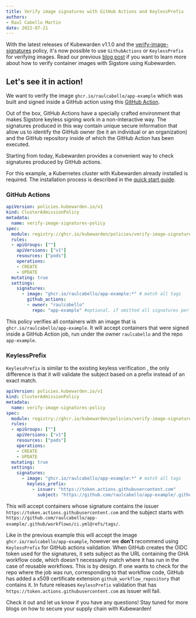 ```yaml
---
title: Verify image signatures with GitHub Actions and KeylessPrefix 
authors:
- Raul Cabello Martin 
date: 2022-07-21
---
```


With the latest releases of Kubewarden v1.1.0 and
the [verify-image-signatures](https://github.com/kubewarden/verify-image-signatures) policy, it's now possible to use
`GithubActions` or `KeylessPrefix` for verifying images. Read our
previous [blog post](https://www.kubewarden.io/blog/2022/05/verifying-image-signatures/) if you want to learn more about
how to verify container images with Sigstore using Kubewarden.

## Let's see it in action!

We want to verify the image `ghcr.io/raulcabello/app-example` which was built and signed inside a GitHub action
using this [GitHub Action](https://github.com/raulcabello/app-example/blob/master/.github/workflows/ci.yml).

Out of the box, GitHub Actions have a specially crafted environment that makes Sigstore keyless signing work in
a non-interactive way.
The signatures produced in this way contain unique secure information that allow us to identify the GitHub owner
(be it an individual or an organization) and the GitHub repository inside of which the GitHub Action has been
executed.

Starting from today, Kubewarden provides a convenient way to check signatures produced by GitHub actions.

For this example, a Kubernetes cluster with Kubewarden already installed is required. The installation process is
described in the [quick start guide](https://docs.kubewarden.io/quick-start).

### GitHub Actions

```yaml 
apiVersion: policies.kubewarden.io/v1
kind: ClusterAdmissionPolicy
metadata:
  name: verify-image-signatures-policy
spec:
  module: registry://ghcr.io/kubewarden/policies/verify-image-signatures:v0.1.4
  rules:
  - apiGroups: [""]
    apiVersions: ["v1"]
    resources: ["pods"]
    operations:
    - CREATE
    - UPDATE
  mutating: true
  settings:
    signatures:
      - image: "ghcr.io/raulcabello/app-example:*" # match all tags 
        github_actions:
        - owner: "raulcabello"
          repo: "app-example" #optional. if omitted all signatures performed in repos from the owner will be valid.
```

This policy verifies all containers with an image that is `ghcr.io/raulcabello/app-example`. It will accept
containers that were signed inside a GitHub Action job, run under the owner `raulcabello` and the repo `app-example`.

### KeylessPrefix

`KeylessPrefix` is similar to the existing keyless verification , the only difference is that it will validate the 
subject based on a prefix instead of an exact match. 

``` yaml
apiVersion: policies.kubewarden.io/v1
kind: ClusterAdmissionPolicy
metadata:
  name: verify-image-signatures-policy
spec:
  module: registry://ghcr.io/kubewarden/policies/verify-image-signatures:v0.1.4
  rules:
  - apiGroups: [""]
    apiVersions: ["v1"]
    resources: ["pods"]
    operations:
    - CREATE
    - UPDATE
  mutating: true
  settings:
    signatures:
      - image: "ghcr.io/raulcabello/app-example:*" # match all tags 
        keyless_prefix:
          - issuer: "https://token.actions.githubusercontent.com"
            subject: "https://github.com/raulcabello/app-example/.github/workflows/ci.yml@refs/tags/" # match all tags
``` 

This will accept containers whose signature contains the issuer `https://token.actions.githubusercontent.com` and the 
subject starts with `https://github.com/raulcabello/app-example/.github/workflows/ci.yml@refs/tags/`. 

Like in the previous example this will accept the image `ghcr.io/raulcabello/app-example`, however we **don't** recommend using 
`KeylessPrefix` for GitHub actions validation. When GitHub creates the OIDC token used for the signatures, it sets subject as 
the URL containing the GHA workflow code, which doesn't necessarily match where it has run in the case of reusable workflows. 
This is by design. If one wants to check for the repo where the job was run, corresponding to that workflow code, GitHub has added a x509
certificate extension `github_workflow_repository` that contains it. In future releases `KeylessPrefix` validation that has
`https://token.actions.githubusercontent.com` as issuer will fail.

Check it out and let us know if you have any questions! Stay tuned for more blogs on how to secure your supply chain with Kubewarden!
